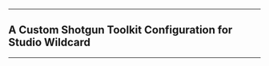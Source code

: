 -------------------------------------------------------------------------
A Custom Shotgun Toolkit Configuration for Studio Wildcard
-------------------------------------------------------------------------



-------------------------------------------------------------------------
